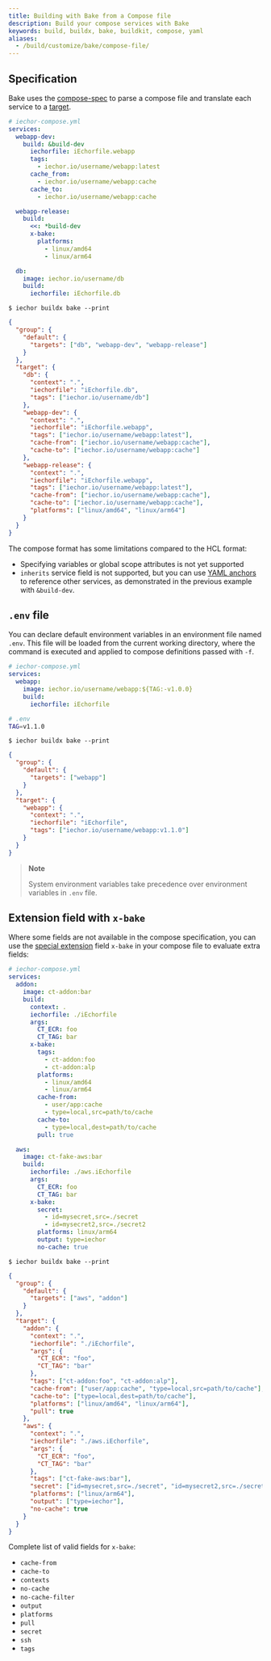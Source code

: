 ```yaml
---
title: Building with Bake from a Compose file
description: Build your compose services with Bake
keywords: build, buildx, bake, buildkit, compose, yaml
aliases:
  - /build/customize/bake/compose-file/
---
```


## Specification

Bake uses the [compose-spec](../../compose/compose-file/index.md) to
parse a compose file and translate each service to a [target](reference.md#target).

```yaml
# iechor-compose.yml
services:
  webapp-dev:
    build: &build-dev
      iechorfile: iEchorfile.webapp
      tags:
        - iechor.io/username/webapp:latest
      cache_from:
        - iechor.io/username/webapp:cache
      cache_to:
        - iechor.io/username/webapp:cache

  webapp-release:
    build:
      <<: *build-dev
      x-bake:
        platforms:
          - linux/amd64
          - linux/arm64

  db:
    image: iechor.io/username/db
    build:
      iechorfile: iEchorfile.db
```

```console
$ iechor buildx bake --print
```

```json
{
  "group": {
    "default": {
      "targets": ["db", "webapp-dev", "webapp-release"]
    }
  },
  "target": {
    "db": {
      "context": ".",
      "iechorfile": "iEchorfile.db",
      "tags": ["iechor.io/username/db"]
    },
    "webapp-dev": {
      "context": ".",
      "iechorfile": "iEchorfile.webapp",
      "tags": ["iechor.io/username/webapp:latest"],
      "cache-from": ["iechor.io/username/webapp:cache"],
      "cache-to": ["iechor.io/username/webapp:cache"]
    },
    "webapp-release": {
      "context": ".",
      "iechorfile": "iEchorfile.webapp",
      "tags": ["iechor.io/username/webapp:latest"],
      "cache-from": ["iechor.io/username/webapp:cache"],
      "cache-to": ["iechor.io/username/webapp:cache"],
      "platforms": ["linux/amd64", "linux/arm64"]
    }
  }
}
```

The compose format has some limitations compared to the HCL format:

- Specifying variables or global scope attributes is not yet supported
- `inherits` service field is not supported, but you can use [YAML anchors](../../compose/compose-file/10-fragments.md)
  to reference other services, as demonstrated in the previous example with `&build-dev`.

## `.env` file

You can declare default environment variables in an environment file named
`.env`. This file will be loaded from the current working directory,
where the command is executed and applied to compose definitions passed
with `-f`.

```yaml
# iechor-compose.yml
services:
  webapp:
    image: iechor.io/username/webapp:${TAG:-v1.0.0}
    build:
      iechorfile: iEchorfile
```

```sh
# .env
TAG=v1.1.0
```

```console
$ iechor buildx bake --print
```

```json
{
  "group": {
    "default": {
      "targets": ["webapp"]
    }
  },
  "target": {
    "webapp": {
      "context": ".",
      "iechorfile": "iEchorfile",
      "tags": ["iechor.io/username/webapp:v1.1.0"]
    }
  }
}
```

> **Note**
>
> System environment variables take precedence over environment variables
> in `.env` file.

## Extension field with `x-bake`

Where some fields are not available in the compose specification, you can use
the [special extension](../../compose/compose-file/11-extension.md) field
`x-bake` in your compose file to evaluate extra fields:

```yaml
# iechor-compose.yml
services:
  addon:
    image: ct-addon:bar
    build:
      context: .
      iechorfile: ./iEchorfile
      args:
        CT_ECR: foo
        CT_TAG: bar
      x-bake:
        tags:
          - ct-addon:foo
          - ct-addon:alp
        platforms:
          - linux/amd64
          - linux/arm64
        cache-from:
          - user/app:cache
          - type=local,src=path/to/cache
        cache-to:
          - type=local,dest=path/to/cache
        pull: true

  aws:
    image: ct-fake-aws:bar
    build:
      iechorfile: ./aws.iEchorfile
      args:
        CT_ECR: foo
        CT_TAG: bar
      x-bake:
        secret:
          - id=mysecret,src=./secret
          - id=mysecret2,src=./secret2
        platforms: linux/arm64
        output: type=iechor
        no-cache: true
```

```console
$ iechor buildx bake --print
```

```json
{
  "group": {
    "default": {
      "targets": ["aws", "addon"]
    }
  },
  "target": {
    "addon": {
      "context": ".",
      "iechorfile": "./iEchorfile",
      "args": {
        "CT_ECR": "foo",
        "CT_TAG": "bar"
      },
      "tags": ["ct-addon:foo", "ct-addon:alp"],
      "cache-from": ["user/app:cache", "type=local,src=path/to/cache"],
      "cache-to": ["type=local,dest=path/to/cache"],
      "platforms": ["linux/amd64", "linux/arm64"],
      "pull": true
    },
    "aws": {
      "context": ".",
      "iechorfile": "./aws.iEchorfile",
      "args": {
        "CT_ECR": "foo",
        "CT_TAG": "bar"
      },
      "tags": ["ct-fake-aws:bar"],
      "secret": ["id=mysecret,src=./secret", "id=mysecret2,src=./secret2"],
      "platforms": ["linux/arm64"],
      "output": ["type=iechor"],
      "no-cache": true
    }
  }
}
```

Complete list of valid fields for `x-bake`:

- `cache-from`
- `cache-to`
- `contexts`
- `no-cache`
- `no-cache-filter`
- `output`
- `platforms`
- `pull`
- `secret`
- `ssh`
- `tags`
